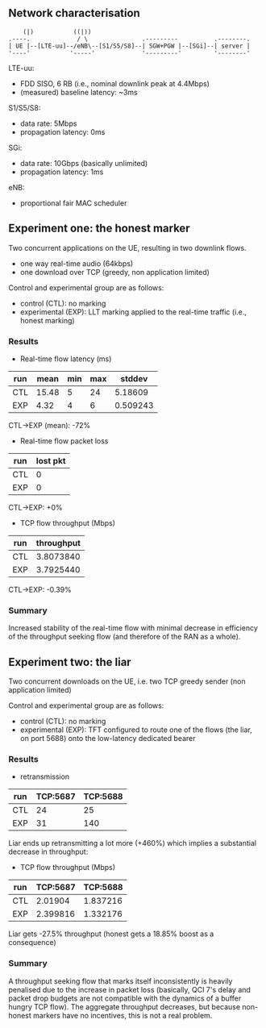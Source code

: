 ## Network characterisation

```
    (|)           ((|))
.----.             / \               .---------          .--------.
| UE |--[LTE-uu]--/eNB\--[S1/S5/S8]--| SGW+PGW |--[SGi]--| server |
'----'           '-----'             '---------'         '--------'
```

LTE-uu:
  - FDD SISO, 6 RB (i.e., nominal downlink peak at 4.4Mbps)
  - (measured) baseline latency: ~3ms

S1/S5/S8:
  - data rate: 5Mbps
  - propagation latency: 0ms

SGi:
  - data rate: 10Gbps (basically unlimited)
  - propagation latency: 1ms

eNB:
  - proportional fair MAC scheduler

## Experiment one: the honest marker

Two concurrent applications on the UE, resulting in two downlink flows.

- one way real-time audio (64kbps)
- one download over TCP (greedy, non application limited)

Control and experimental group are as follows:

- control (CTL): no marking
- experimental (EXP): LLT marking applied to the real-time traffic (i.e.,
  honest marking)
  
### Results

- Real-time flow latency (ms)

| run | mean  | min | max | stddev   |
|-----|-------|-----|-----|----------|
| CTL | 15.48 | 5   | 24  | 5.18609  |
| EXP | 4.32  | 4   | 6   | 0.509243 |

CTL->EXP (mean): -72%

- Real-time flow packet loss

| run | lost pkt |
|-----|----------|
| CTL | 0        |
| EXP | 0        |

CTL->EXP: +0%

- TCP flow throughput (Mbps)

| run | throughput |
|-----|------------|
| CTL | 3.8073840  |  (86.5% of total downlink theoretical bandwidth)
| EXP | 3.7925440  |  (86.2% of total downlink theoretical bandwidth)

CTL->EXP: -0.39%

### Summary

Increased stability of the real-time flow with minimal decrease in efficiency
of the throughput seeking flow (and therefore of the RAN as a whole).

## Experiment two: the liar

Two concurrent downloads on the UE, i.e. two TCP greedy sender (non application limited)

Control and experimental group are as follows:

- control (CTL): no marking
- experimental (EXP): TFT configured to route one of the flows (the liar, on
  port 5688) onto the low-latency dedicated bearer
  
### Results

- retransmission

| run | TCP:5687 | TCP:5688
|-----|----------|-----------
| CTL | 24       | 25
| EXP | 31       | 140

Liar ends up retransmitting a lot more (+460%) which implies a substantial
decrease in throughput:

- TCP flow throughput (Mbps)

| run | TCP:5687 | TCP:5688
|-----|----------|-----------
| CTL | 2.01904  | 1.837216
| EXP | 2.399816 | 1.332176

Liar gets -27.5% throughput (honest gets a 18.85% boost as a consequence)

### Summary

A throughput seeking flow that marks itself inconsistently is heavily penalised
due to the increase in packet loss (basically, QCI 7's delay and packet drop
budgets are not compatible with the dynamics of a buffer hungry TCP flow).
The aggregate throughput decreases, but because non-honest markers have no
incentives, this is not a real problem.
